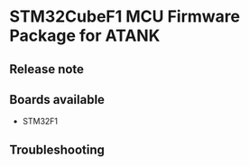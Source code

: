 # STM32CubeF1 MCU Firmware Package for ATANK

## Release note

## Boards available
  * STM32F1

## Troubleshooting
